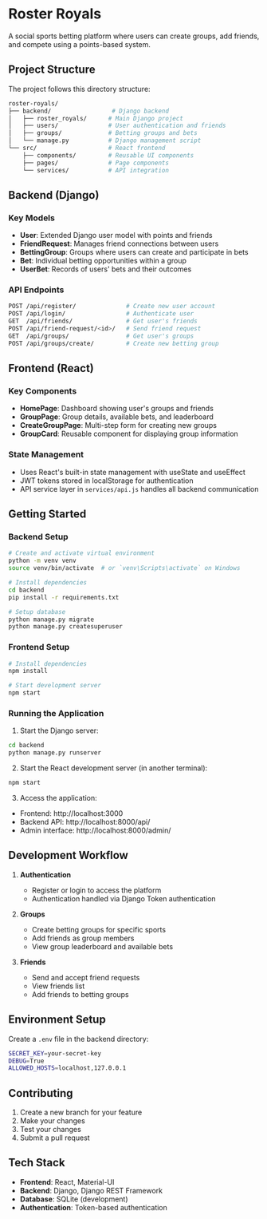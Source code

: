 
# Roster Royals

A social sports betting platform where users can create groups, add friends, and compete using a points-based system.

## Project Structure

The project follows this directory structure:

```bash
roster-royals/
├── backend/                 # Django backend
│   ├── roster_royals/      # Main Django project
│   ├── users/              # User authentication and friends
│   ├── groups/             # Betting groups and bets
│   └── manage.py           # Django management script
└── src/                    # React frontend
    ├── components/         # Reusable UI components
    ├── pages/              # Page components
    └── services/           # API integration
```

## Backend (Django)

### Key Models

- **User**: Extended Django user model with points and friends
- **FriendRequest**: Manages friend connections between users
- **BettingGroup**: Groups where users can create and participate in bets
- **Bet**: Individual betting opportunities within a group
- **UserBet**: Records of users' bets and their outcomes

### API Endpoints

```bash
POST /api/register/              # Create new user account
POST /api/login/                 # Authenticate user
GET  /api/friends/               # Get user's friends
POST /api/friend-request/<id>/   # Send friend request
GET  /api/groups/                # Get user's groups
POST /api/groups/create/         # Create new betting group
```

## Frontend (React)

### Key Components

- **HomePage**: Dashboard showing user's groups and friends
- **GroupPage**: Group details, available bets, and leaderboard
- **CreateGroupPage**: Multi-step form for creating new groups
- **GroupCard**: Reusable component for displaying group information

### State Management

- Uses React's built-in state management with useState and useEffect
- JWT tokens stored in localStorage for authentication
- API service layer in `services/api.js` handles all backend communication

## Getting Started

### Backend Setup

```bash
# Create and activate virtual environment
python -m venv venv
source venv/bin/activate  # or `venv\Scripts\activate` on Windows

# Install dependencies
cd backend
pip install -r requirements.txt

# Setup database
python manage.py migrate
python manage.py createsuperuser
```

### Frontend Setup

```bash
# Install dependencies
npm install

# Start development server
npm start
```

### Running the Application

1. Start the Django server:
```bash
cd backend
python manage.py runserver
```

2. Start the React development server (in another terminal):
```bash
npm start
```

3. Access the application:
- Frontend: http://localhost:3000
- Backend API: http://localhost:8000/api/
- Admin interface: http://localhost:8000/admin/

## Development Workflow

1. **Authentication**
   - Register or login to access the platform
   - Authentication handled via Django Token authentication

2. **Groups**
   - Create betting groups for specific sports
   - Add friends as group members
   - View group leaderboard and available bets

3. **Friends**
   - Send and accept friend requests
   - View friends list
   - Add friends to betting groups

## Environment Setup

Create a `.env` file in the backend directory:

```bash
SECRET_KEY=your-secret-key
DEBUG=True
ALLOWED_HOSTS=localhost,127.0.0.1
```

## Contributing

1. Create a new branch for your feature
2. Make your changes
3. Test your changes
4. Submit a pull request

## Tech Stack

- **Frontend**: React, Material-UI
- **Backend**: Django, Django REST Framework
- **Database**: SQLite (development)
- **Authentication**: Token-based authentication
